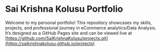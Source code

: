# **Sai Krishna Kolusu Portfolio**  
Welcome to my personal portfolio! This repository showcases my skills, projects, and professional journey in eCommerce analytics/Data Analysis. It’s designed as a GitHub Pages site and can be viewed live at [https://github.com/SaiKrishnaKolusu/projects.git](https://saikrishnakolusu.github.io/projects)
